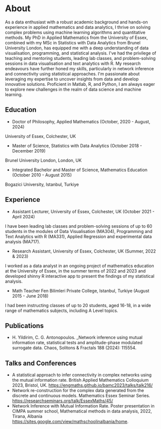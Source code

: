 # About

As a data enthusiast with a robust academic background and hands-on experience in applied mathematics and data analytics, I thrive on solving complex problems using machine learning algorithms and quantitative methods. My PhD in Applied Mathematics from the University of Essex, combined with my MSc in Statistics with Data Analytics from Brunel University London, has equipped me with a deep understanding of data visualisation, programming, and statistical analysis. I've had the privilege of teaching and mentoring students, leading lab classes, and problem-solving sessions in data visualisation and text analytics with R. My research endeavours have further honed my skills, particularly in network inference and connectivity using statistical approaches. I'm passionate about leveraging my expertise to uncover insights from data and develop innovative solutions. Proficient in Matlab, R, and Python, I am always eager to explore new challenges in the realm of data science and machine learning.

## Education

*  Doctor of Philosophy, Applied Mathematics (October, 2020 - August, 2024)

  University of Essex, Colchester, UK

*  Master of Science, Statistics with Data Analytics (October 2018 - December 2019)

  Brunel University London, London, UK

*  Integrated Bachelor and Master of Science, Mathematics Education (October 2010 - August 2015)

  Bogazici University, Istanbul, Turkiye
## Experience

* Assistant Lecturer, University of Essex, Colchester, UK (October 2021 - April 2024)

I have been leading lab classes and problem-solving sessions of up to 60 students in
the modules of Data Visualisation (MA304), Programming and Text Analytics with R
(MA331), Applied Regression and experimental data analysis (MA717).

* Research Assistant, University of Essex, Colchester, UK (Summer, 2022 & 2023) 

I worked as a data analyst in an ongoing project of mathematics education at the
University of Essex, in the summer terms of 2022 and 2023 and developed shinny R
interactive app to present the findings of my statistical analysis.

* Math Teacher Fen Bilimleri Private College, Istanbul, Turkiye (August 2015 - June 2018)

I had been instructing classes of up to 20 students, aged 16-18, in a wide range of
mathematics subjects, including A Level topics.

## Publications

* H. Yildirim, C. G. Antonopoulos. _Network inference using mutual information
rate, statistical tests and amplitude-phase modulated surrogate data. Chaos, Solitons & Fractals 188 (2024): 115554.

## Talks and Conferences

* A statistical approach to infer connectivity in complex networks using the mutual
information rate. British Applied Mathematics Colloquium 2023, Bristol, UK.
https://engmaths.github.io/bamc2023/talks/talk216/
* Network re-construction for the complex data generated from the discrete and
continuous models. Mathematics Essex Seminar Series. https://researchseminars.org/talk/EssexMaths/45/
* Network Inference with Mutual Information Rate. Poster presentation in CIMPA
summer school, Mathematical methods in data analysis, 2022, Tirana, Albania
https://sites.google.com/view/mathschoolinalbania/home.
